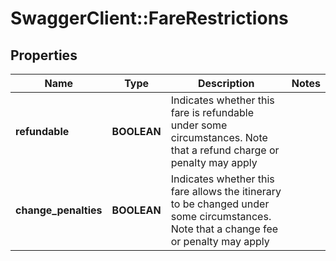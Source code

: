 # SwaggerClient::FareRestrictions

## Properties
Name | Type | Description | Notes
------------ | ------------- | ------------- | -------------
**refundable** | **BOOLEAN** | Indicates whether this fare is refundable under some circumstances. Note that a refund charge or penalty may apply | 
**change_penalties** | **BOOLEAN** | Indicates whether this fare allows the itinerary to be changed under some circumstances. Note that a change fee or penalty may apply | 


